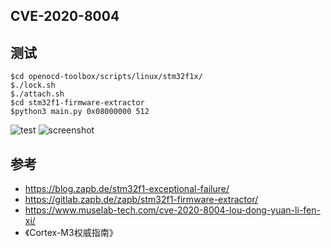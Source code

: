 ## CVE-2020-8004
## 测试
`$cd openocd-toolbox/scripts/linux/stm32f1x/`  
`$./lock.sh`  
`$./attach.sh`  
`$cd stm32f1-firmware-extractor`  
`$python3 main.py 0x08000000 512`

![test](https://github.com/wuxx/CVE-2020-8004/blob/master/doc/test.jpg)
![screenshot](https://github.com/wuxx/CVE-2020-8004/blob/master/doc/screenshot.png)
## 参考
- https://blog.zapb.de/stm32f1-exceptional-failure/
- https://gitlab.zapb.de/zapb/stm32f1-firmware-extractor/
- https://www.muselab-tech.com/cve-2020-8004-lou-dong-yuan-li-fen-xi/
- 《Cortex-M3权威指南》

